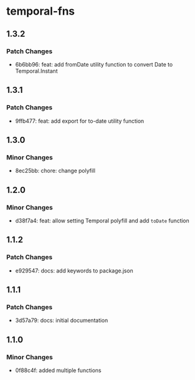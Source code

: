 # temporal-fns

## 1.3.2

### Patch Changes

- 6b6bb96: feat: add fromDate utility function to convert Date to Temporal.Instant

## 1.3.1

### Patch Changes

- 9ffb477: feat: add export for to-date utility function

## 1.3.0

### Minor Changes

- 8ec25bb: chore: change polyfill

## 1.2.0

### Minor Changes

- d38f7a4: feat: allow setting Temporal polyfill and add `toDate` function

## 1.1.2

### Patch Changes

- e929547: docs: add keywords to package.json

## 1.1.1

### Patch Changes

- 3d57a79: docs: initial documentation

## 1.1.0

### Minor Changes

- 0f88c4f: added multiple functions
